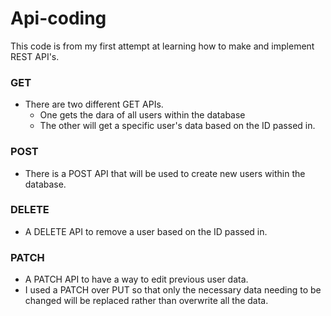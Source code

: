 # Api-coding

This code is from my first attempt at learning how to make and implement REST API's. 
 ### GET ###
- There are two different GET APIs.
  - One gets the dara of all users within the database
  - The other will get a specific user's data based on the ID passed in. 
 ### POST ###
- There is a POST API that will be used to create new users within the database. 
 ### DELETE ###
- A DELETE API to remove a user based on the ID passed in.
 ### PATCH ###
- A PATCH API to have a way to edit previous user data. 
- I used a PATCH over PUT so that only the necessary data needing to be changed will be replaced rather than overwrite all the data.
